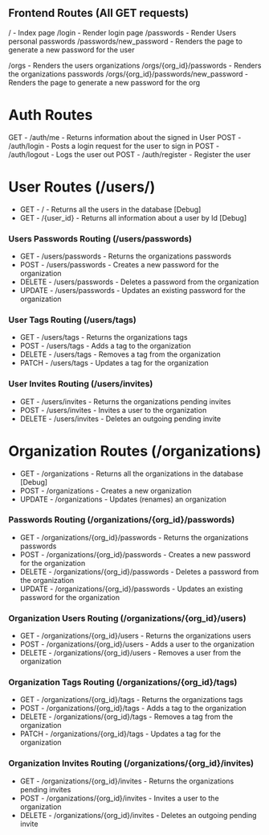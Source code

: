 
## Frontend Routes (All GET requests)

/ - Index page
/login - Render login page
/passwords - Render Users personal passwords
/passwords/new_password - Renders the page to generate a new password for the user

/orgs - Renders the users organizations
/orgs/{org_id}/passwords - Renders the organizations passwords
/orgs/{org_id}/passwords/new_password - Renders the page to generate a new password for the org

# Auth Routes

GET  - /auth/me - Returns information about the signed in User
POST - /auth/login - Posts a login request for the user to sign in
POST - /auth/logout - Logs the user out
POST - /auth/register - Register the user

# User Routes (/users/)

- GET - /          - Returns all the users in the database [Debug]
- GET - /{user_id} - Returns all information about a user by Id [Debug]

### Users Passwords Routing (/users/passwords)

- GET    - /users/passwords - Returns the organizations passwords
- POST   - /users/passwords - Creates a new password for the organization
- DELETE - /users/passwords - Deletes a password from the organization
- UPDATE - /users/passwords - Updates an existing password for the organization

### User Tags Routing (/users/tags)

- GET    - /users/tags - Returns the organizations tags
- POST   - /users/tags - Adds a tag to the organization
- DELETE - /users/tags - Removes a tag from the organization
- PATCH  - /users/tags - Updates a tag for the organization

### User Invites Routing (/users/invites)

- GET    - /users/invites - Returns the organizations pending invites
- POST   - /users/invites - Invites a user to the organization
- DELETE - /users/invites - Deletes an outgoing pending invite




# Organization Routes (/organizations)

- GET    - /organizations - Returns all the organizations in the database [Debug]
- POST   - /organizations - Creates a new organization
- UPDATE - /organizations - Updates (renames) an organization

### Passwords Routing (/organizations/{org_id}/passwords)

- GET    - /organizations/{org_id}/passwords - Returns the organizations passwords
- POST   - /organizations/{org_id}/passwords - Creates a new password for the organization
- DELETE - /organizations/{org_id}/passwords - Deletes a password from the organization
- UPDATE - /organizations/{org_id}/passwords - Updates an existing password for the organization

### Organization Users Routing (/organizations/{org_id}/users)

- GET    - /organizations/{org_id}/users - Returns the organizations users
- POST   - /organizations/{org_id}/users - Adds a user to the organization
- DELETE - /organizations/{org_id}/users - Removes a user from the organization

### Organization Tags Routing (/organizations/{org_id}/tags)

- GET    - /organizations/{org_id}/tags - Returns the organizations tags
- POST   - /organizations/{org_id}/tags - Adds a tag to the organization
- DELETE - /organizations/{org_id}/tags - Removes a tag from the organization
- PATCH  - /organizations/{org_id}/tags - Updates a tag for the organization

### Organization Invites Routing (/organizations/{org_id}/invites)

- GET    - /organizations/{org_id}/invites - Returns the organizations pending invites
- POST   - /organizations/{org_id}/invites - Invites a user to the organization
- DELETE - /organizations/{org_id}/invites - Deletes an outgoing pending invite
